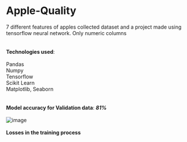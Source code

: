 # Apple-Quality
7 different features of apples collected dataset and a project made using tensorflow neural network. Only numeric columns
<br>
<br>
<br>
**Technologies used**:<br>
<br>
Pandas
<br>
Numpy
<br>
Tensorflow
<br>
Scikit Learn
<br>
Matplotlib, Seaborn
<br>
<br>
<br>
**Model accuracy for Validation data**: _**81%**_
<br>
<br>
![image](https://github.com/jamshid-ds/Apple-Quality/assets/117648241/f24c39b3-68ba-49f1-8f8d-3773352beff9)
<br>
<br>
**Losses in the training process**
